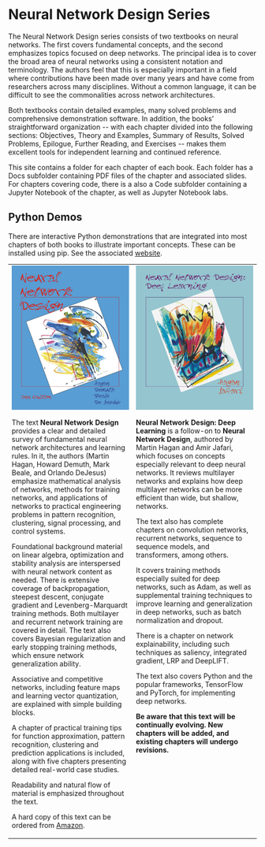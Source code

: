# Neural Network Design Series

The Neural Network Design series consists of two textbooks on neural networks. 
The first covers fundamental concepts, and the second emphasizes topics focused on deep networks. 
The principal idea is to cover the broad area of neural networks using a consistent
notation and terminology. The authors feel that this is especially important in 
a field where contributions have been made over many years and 
have come from researchers across many disciplines. Without a 
common language, it can be difficult to see the commonalities across network
architectures.

Both textbooks contain detailed examples, many solved problems and comprehensive demonstration 
software. In addition, the books' straightforward organization -- with each chapter divided into the 
following sections: Objectives, Theory and Examples, Summary of Results, Solved Problems, Epilogue, 
Further Reading, and Exercises -- makes them excellent tools for independent learning and continued reference.

This site contains a folder for each chapter of each book. Each folder has a Docs subfolder 
containing PDF files of the chapter and associated slides. For chapters covering code, there is a 
also a Code subfolder containing a Jupyter Notebook of the chapter, as well as Jupyter Notebook labs.

## Python Demos
There are interactive Python demonstrations that are integrated 
into most chapters of both books to illustrate important 
concepts. These can be installed using pip. See the associated 
[website](https://pypi.org/project/nndesigndemos/).

<table>
<tr>
<td width="50%" valign="top">
<img src="NNDesign/FrontCoverSmallNND.jpg" alt="FrontCoverSmallNND.jpg">

The text **Neural Network Design** provides a clear and detailed survey of 
fundamental neural network architectures 
and learning rules. In it, the authors (Martin Hagan, Howard Demuth, 
Mark Beale, and Orlando DeJesus) emphasize mathematical analysis of
networks, methods for training networks, and applications of networks to 
practical engineering problems in 
pattern recognition, clustering, signal processing, and control systems. 

Foundational background material on linear algebra, optimization and
stability analysis are interspersed with neural network content as needed.
There is extensive coverage of backpropagation, steepest descent, conjugate gradient and 
Levenberg-Marquardt training methods. Both multilayer and recurrent network training are covered 
in detail. The text also covers Bayesian regularization and early stopping training methods, 
which ensure network generalization ability.

Associative and competitive networks, including feature maps and learning vector quantization, 
are explained with simple building blocks.

A chapter of practical training tips for function approximation, pattern recognition, clustering 
and prediction applications is included, along with five chapters presenting detailed real-world 
case studies.

Readability and natural flow of material is emphasized throughout the text.

A hard copy of this text can be ordered from [Amazon](https://www.amazon.com/Neural-Network-Design-Martin-Hagan/dp/0971732116).

</td>
<td width="50%" valign="top">
<img src="NNDesignDeepLearning/FrontCoverSmall.jpg" alt="FrontCoverSmall.jpg">

**Neural Network Design: Deep Learning** is a follow-on to **Neural Network Design**,
authored by Martin Hagan and Amir Jafari, which focuses on concepts especially
relevant to deep neural networks. It reviews multilayer networks and explains 
how deep multilayer networks can be more efficient than wide, but shallow, networks.

The text also has complete chapters on convolution networks, recurrent networks, 
sequence to sequence models, and transformers, among others.

It covers training methods especially suited for deep networks, such as Adam, as well as supplemental
training techniques to improve learning and generalization in deep networks, such as batch normalization
and dropout.

There is a chapter on network explainability, including such techniques as saliency, 
integrated gradient, LRP and DeepLIFT.

The text also covers Python and the popular frameworks, TensorFlow and PyTorch, for 
implementing deep networks.

**Be aware that this text will be continually evolving. 
New chapters will be added, and existing chapters will 
undergo revisions.**

</td>
</tr>
</table>


